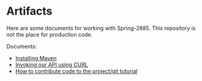 # Artifacts

Here are some documents for working with Spring-2885.
This repository is *not* the place for production code. 

Documents:
* [Installing Maven](maven.md)
* [Invoking our API using CURL](curl.md)
* [How to contribute code to the project/git tutorial](contributing.md)

